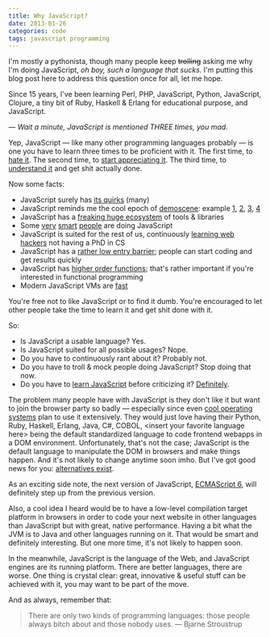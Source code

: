 ```yaml
---
title: Why JavaScript?
date: 2013-01-26
categories: code
tags: javascript programming
---
```


I'm mostly a pythonista, though many people keep <del>trolling</del> asking me why I'm doing JavaScript, *oh boy, such a language that sucks*. I'm putting this blog post here to address this question once for all, let me hope.

Since 15 years, I've been learning Perl, PHP, JavaScript, Python, JavaScript, Clojure, a tiny bit of Ruby, Haskell & Erlang for educational purpose, and JavaScript.

— *Wait a minute, JavaScript is mentioned THREE times, you mad.*

Yep, JavaScript — like many other programming languages probably — is one you have to learn three times to be proficient with it. The first time, to [hate it](https://en.wikipedia.org/wiki/Dynamic_HTML). The second time, to [start appreciating it](http://jquery.com/). The third time, to [understand it](http://ejohn.org/apps/learn/) and get shit actually done.

Now some facts:

- JavaScript surely has [its quirks](http://wtfjs.com/) (many)
- JavaScript reminds me the cool epoch of [demoscene](https://en.wikipedia.org/wiki/Demoscene): example [1](http://www.chromeexperiments.com/), [2](http://js1k.com/), [3](http://www.p01.org/releases/), [4](http://www.wab.com/)
- JavaScript has a [freaking huge ecosystem](https://github.com/languages/JavaScript) of tools & libraries
- Some [very](http://ejohn.org/) [smart](https://github.com/jashkenas) [people](http://worrydream.com/) are doing JavaScript
- JavaScript is suited for the rest of us, continuously [learning web hackers](http://worrydream.com/LearnableProgramming/) not having a PhD in CS
- JavaScript has a [rather low entry barrier](http://www.codecademy.com/tracks/javascript); people can start coding and get results quickly
- JavaScript has [higher order functions](http://www.webreference.com/programming/javascript/rg25/index.html); that's rather important if you're interested in functional programming
- Modern JavaScript VMs are [fast](https://v8-io12.appspot.com/)

You're free not to like JavaScript or to find it dumb. You're encouraged to let other people take the time to learn it and get shit done with it.

So:

- Is JavaScript a usable language? Yes.
- Is JavaScript suited for all possible usages? Nope.
- Do you have to continuously rant about it? Probably not.
- Do you have to troll & mock people doing JavaScript? Stop doing that now.
- Do you have to [learn JavaScript](http://ejohn.org/apps/learn/) before criticizing it? [Definitely](http://nedbatchelder.com/blog/201301/stupid_languages.html).

The problem many people have with JavaScript is they don't like it but want to join the browser party so badly — especially since even [cool operating systems](https://www.mozilla.org/en-GB/firefoxos/) plan to use it extensively. They would just love having their Python, Ruby, Haskell, Erlang, Java, C#, COBOL, &lt;insert your favorite language here&gt; being the default standardized language to code frontend webapps in a DOM environment. Unfortunately, that's not the case; JavaScript is the default language to manipulate the DOM in browsers and make things happen. And it's not likely to change anytime soon imho. But I've got good news for you: [alternatives exist](http://altjs.org/).

As an exciting side note, the next version of JavaScript, [ECMAScript 6](https://brendaneich.com/2012/10/harmony-of-dreams-come-true/), will definitely step up from the previous version.

Also, a cool idea I heard would be to have a low-level compilation target platform in browsers in order to code your next website in other languages than JavaScript but with great, native performance. Having a bit what the JVM is to Java and other languages running on it. That would be smart and definitely interesting. But one more time, it's not likely to happen soon.

In the meanwhile, JavaScript is the language of the Web, and JavaScript engines are its running platform. There are better languages, there are worse. One thing is crystal clear: great, innovative & useful stuff can be achieved with it, you may want to be part of the move.

And as always, remember that:

> There are only two kinds of programming languages: those people always bitch about and those nobody uses. — Bjarne Stroustrup

<figure>
    <a href="https://github.com/languages/">
        <img src="/static/code/top-languages.png" alt=""></a>
</figure>
